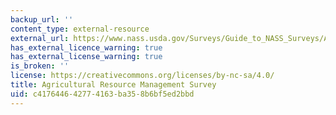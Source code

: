 ```yaml
---
backup_url: ''
content_type: external-resource
external_url: https://www.nass.usda.gov/Surveys/Guide_to_NASS_Surveys/Ag_Resource_Management/
has_external_licence_warning: true
has_external_license_warning: true
is_broken: ''
license: https://creativecommons.org/licenses/by-nc-sa/4.0/
title: Agricultural Resource Management Survey
uid: c4176446-4277-4163-ba35-8b6bf5ed2bbd
---
```

